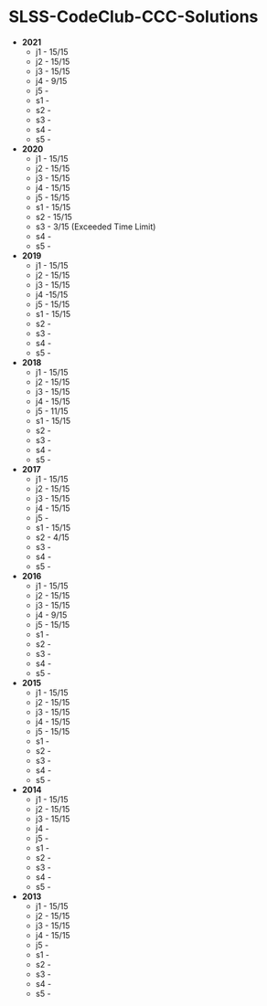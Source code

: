 # SLSS-CodeClub-CCC-Solutions
 - **2021**
	 - j1 - 15/15
	 - j2 - 15/15
	 - j3 - 15/15
	 - j4 - 9/15
	 - j5 - 
	 - s1 - 
	 - s2 - 
	 - s3 -
	 - s4 - 
	 - s5 - 
 - **2020**
	 - j1 - 15/15
	 - j2 - 15/15
	 - j3 - 15/15
	 - j4 - 15/15
	 - j5 - 15/15
	 - s1 - 15/15
	 - s2 - 15/15
	 - s3 - 3/15 (Exceeded Time Limit)
	 - s4 - 
	 - s5 - 
 - **2019**
	 - j1 - 15/15
	 - j2 - 15/15
	 - j3 - 15/15
	 - j4 -15/15
	 - j5 - 15/15
	 - s1 - 15/15
	 - s2 - 
	 - s3 - 
	 - s4 - 
	 - s5 - 
 - **2018**
	 - j1 - 15/15
	 - j2 - 15/15
	 - j3 - 15/15
	 - j4 - 15/15
	 - j5 - 11/15
	 - s1 - 15/15
	 - s2 - 
	 - s3 - 
	 - s4 - 
	 - s5 - 
 - **2017**
     - j1 - 15/15
	 - j2 - 15/15
	 - j3 - 15/15
	 - j4 - 15/15
	 - j5 -
	 - s1 - 15/15
	 - s2 - 4/15
	 - s3 - 
	 - s4 - 
	 - s5 - 
 - **2016**
     - j1 - 15/15
	 - j2 - 15/15
	 - j3 - 15/15
	 - j4 - 9/15
	 - j5 - 15/15
	 - s1 - 
	 - s2 - 
	 - s3 - 
	 - s4 - 
	 - s5 - 
 - **2015**
	 - j1 - 15/15
	 - j2 - 15/15
	 - j3 - 15/15
	 - j4 - 15/15
	 - j5 - 15/15
	 - s1 - 
	 - s2 - 
	 - s3 - 
	 - s4 - 
	 - s5 - 
 - **2014**
	 - j1 - 15/15
	 - j2 - 15/15
	 - j3 - 15/15
	 - j4 - 
	 - j5 -
	 - s1 - 
	 - s2 - 
	 - s3 - 
	 - s4 - 
	 - s5 - 
 - **2013**
	 - j1 - 15/15
	 - j2 - 15/15
	 - j3 - 15/15
	 - j4 - 15/15
	 - j5 -
	 - s1 - 
	 - s2 - 
	 - s3 - 
	 - s4 - 
	 - s5 - 
